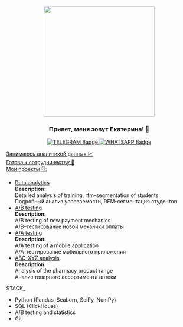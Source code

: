 <div id="header" align="center">
  <img src="https://media.giphy.com/media/v1.Y2lkPTc5MGI3NjExb2FlNWE5bWJmb3lnb2l3MmptMjdrOG10cXoxaXd4c3l6bXQ5NDV2aCZlcD12MV9pbnRlcm5hbF9naWZfYnlfaWQmY3Q9Zw/L8K62iTDkzGX6/giphy.gif" width="300"/>
</div>
<h3 align="center">
  Привет, меня зовут Екатерина! 👋 
</h3>
<div id="badges" align="center">
  <a href="https://t.me/katezhv">
    <img src="https://img.shields.io/badge/TELEGRAM-blue?style=for-the-badge&logo=TELEGRAM&logoColor=white" alt="TELEGRAM Badge">
  <a href="https://wa.me/79170062555">
    <img src="https://img.shields.io/badge/WHATSAPP-emerald?style=for-the-badge&logo=WHATSAPP&logoColor=white" alt="WHATSAPP Badge">
</div>

Занимаюсь аналитикой данных 📈  
Готова к сотрудничеству 🤝  
Мои проекты 👇:  


- [Data analytics](https://github.com/eazhv/e-learning_project)  
  __Description:__  
  Detailed analysis of training, rfm-segmentation of students  
  Подробный анализ успеваемости, RFM-сегментация студентов
- [A/B testing](https://github.com/eazhv/new_pay_mechanics)  
  __Description:__  
  A/B testing of new payment mechanics  
  A/B–тестирование новой механики оплаты  
- [A/A testing](https://github.com/eazhv/mobile_app_analysis)  
  __Description:__  
  А/А testing of a mobile application  
  А/А-тестирование мобильного приложения  
- [ABC-XYZ analysis](https://github.com/eazhv/pharmacy_analysis)  
  __Description:__  
  Analysis of the pharmacy product range  
  Анализ товарного ассортимента аптеки  

STACK_
- Python (Pandas, Seaborn, SciPy, NumPy)
- SQL (ClickHouse)
- A/B testing and statistics
- Git
